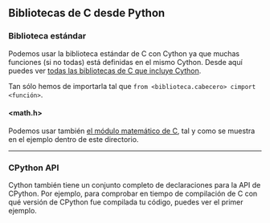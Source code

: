 ## Bibliotecas de C desde Python

### Biblioteca estándar
Podemos usar la biblioteca estándar de C con Cython ya que muchas funciones (si no todas) está definidas en el mismo Cython. Desde aquí puedes ver [todas las bibliotecas de C que incluye Cython](https://github.com/cython/cython/tree/master/Cython/Includes).

Tan sólo hemos de importarla tal que `from <biblioteca.cabecero> cimport <función>`.


#### <math.h>
Podemos usar también [el módulo matemático de C](https://github.com/cython/cython/blob/master/Cython/Includes/libc/math.pxd), tal y como se muestra en el ejemplo dentro de este directorio.

__________________________________________________

### CPython API
Cython también tiene un conjunto completo de declaraciones para la API de CPython. Por ejemplo, para comprobar en tiempo de compilación de C con qué versión de CPython fue compilada tu código, puedes ver el primer ejemplo.

